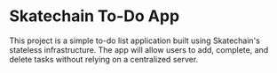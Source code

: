 # Skatechain To-Do App

This project is a simple to-do list application built using Skatechain's stateless infrastructure. The app will allow users to add, complete, and delete tasks without relying on a centralized server.

